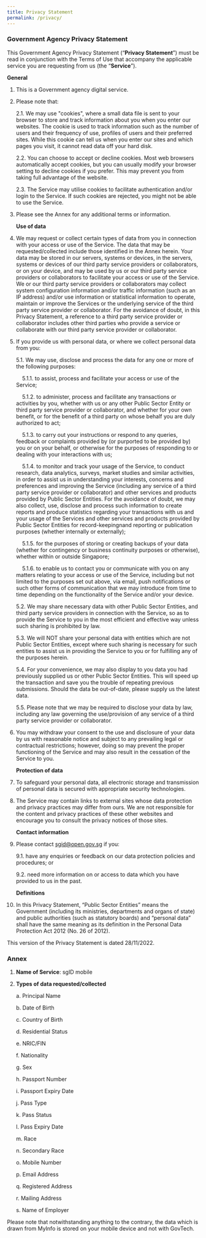 ```yaml
---
title: Privacy Statement
permalink: /privacy/
---
```

### **Government Agency Privacy Statement**

This Government Agency Privacy Statement (“**Privacy Statement**”) must be read in conjunction with the Terms of Use that accompany the applicable service you are requesting from us (the “**Service**”).

**General**

1. This is a Government agency digital service.

2. Please note that:

    2.1. We may use "cookies", where a small data file is sent to your browser to store and track information about you when you enter our websites. The cookie is used to track information such as the number of users and their frequency of use, profiles of users and their preferred sites. While this cookie can tell us when you enter our sites and which pages you visit, it cannot read data off your hard disk.

    2.2. You can choose to accept or decline cookies. Most web browsers automatically accept cookies, but you can usually modify your browser setting to decline cookies if you prefer. This may prevent you from taking full advantage of the website.

    2.3. The Service may utilise cookies to facilitate authentication and/or login to the Service. If such cookies are rejected, you might not be able to use the Service.

3. Please see the Annex for any additional terms or information.

    **Use of data**

4. We may request or collect certain types of data from you in connection with your access or use of the Service. The data that may be requested/collected include those identified in the Annex herein. Your data may be stored in our servers, systems or devices, in the servers, systems or devices of our third party service providers or collaborators, or on your device, and may be used by us or our third party service providers or collaborators to facilitate your access or use of the Service. We or our third party service providers or collaborators may collect system configuration information and/or traffic information (such as an IP address) and/or use information or statistical information to operate, maintain or improve the Services or the underlying service of the third party service provider or collaborator. For the avoidance of doubt, in this Privacy Statement, a reference to a third party service provider or collaborator includes other third parties who provide a service or collaborate with our third party service provider or collaborator.

5. If you provide us with personal data, or where we collect personal data from you:

    5.1. We may use, disclose and process the data for any one or more of the following purposes:

    &nbsp;&nbsp;&nbsp;&nbsp;5.1.1. to assist, process and facilitate your access or use of the Service;

    &nbsp;&nbsp;&nbsp;&nbsp;5.1.2. to administer, process and facilitate any transactions or activities by you, whether with us or any other Public Sector Entity or third party service provider or collaborator, and whether for your own benefit, or for the benefit of a third party on whose behalf you are duly authorized to act;

    &nbsp;&nbsp;&nbsp;&nbsp;5.1.3. to carry out your instructions or respond to any queries, feedback or complaints provided by (or purported to be provided by) you or on your behalf, or otherwise for the purposes of responding to or dealing with your interactions with us;

    &nbsp;&nbsp;&nbsp;&nbsp;5.1.4. to monitor and track your usage of the Service, to conduct research, data analytics, surveys, market studies and similar activities, in order to assist us in understanding your interests, concerns and preferences and improving the Service (including any service of a third party service provider or collaborator) and other services and products provided by Public Sector Entities. For the avoidance of doubt, we may also collect, use, disclose and process such information to create reports and produce statistics regarding your transactions with us and your usage of the Services and other services and products provided by Public Sector Entities for record-keepingnand reporting or publication purposes (whether internally or externally);

     &nbsp;&nbsp;&nbsp;&nbsp;5.1.5. for the purposes of storing or creating backups of your data (whether for contingency or business continuity purposes or otherwise), whether within or outside Singapore;

    &nbsp;&nbsp;&nbsp;&nbsp;5.1.6. to enable us to contact you or communicate with you on any matters relating to your access or use of the Service, including but not limited to the purposes set out above, via email, push notifications or such other forms of communication that we may introduce from time to time depending on the functionality of the Service and/or your device.


    5.2. We may share necessary data with other Public Sector Entities, and third party service providers in connection with the Service, so as to provide the Service to you in the most efficient and effective way unless such sharing is prohibited by law.


    5.3. We will NOT share your personal data with entities which are not Public Sector Entities, except where such sharing is necessary for such entities to assist us in providing the Service to you or for fulfilling any of the purposes herein.

    5.4. For your convenience, we may also display to you data you had previously supplied us or other Public Sector Entities. This will speed up the transaction and save you the trouble of repeating previous submissions. Should the data be out-of-date, please supply us the latest data.

    5.5. Please note that we may be required to disclose your data by law, including any law governing the use/provision of any service of a third party service provider or collaborator.

6. You may withdraw your consent to the use and disclosure of your data by us with reasonable notice and subject to any prevailing legal or contractual restrictions; however, doing so may prevent the proper functioning of the Service and may also result in the cessation of the Service to you.

    **Protection of data**

7. To safeguard your personal data, all electronic storage and transmission of personal data is secured with appropriate security technologies.

8. The Service may contain links to external sites whose data protection and privacy practices may differ from ours. We are not responsible for the content and privacy practices of these other websites and encourage you to consult the privacy notices of those sites.

    **Contact information**

9. Please contact [sgid@open.gov.sg](mailto:sgid@open.gov.sg) if you:

    9.1. have any enquiries or feedback on our data protection policies and procedures; or
		
    9.2. need more information on or access to data which you have provided to us in the past.

    **Definitions**
10. In this Privacy Statement, “Public Sector Entities” means the Government (including its ministries, departments and organs of state) and public authorities (such as statutory boards) and “personal data” shall have the same meaning as its definition in the Personal Data Protection Act 2012 (No. 26 of 2012).

This version of the Privacy Statement is dated 28/11/2022.

### Annex
1. **Name of Service**: sgID mobile
2. **Types of data requested/collected**

    a. Principal Name
		
    b. Date of Birth
		
    c. Country of Birth
		    
    d. Residential Status
		
    e. NRIC/FIN

    f. Nationality

    g. Sex

    h. Passport Number

    i. Passport Expiry Date

    j. Pass Type

    k. Pass Status

    l. Pass Expiry Date

    m. Race

    n. Secondary Race

    o. Mobile Number

    p. Email Address

    q. Registered Address

    r. Mailing Address

    s. Name of Employer

Please note that notwithstanding anything to the contrary, the data which is drawn from MyInfo is stored on your mobile device and not with GovTech.